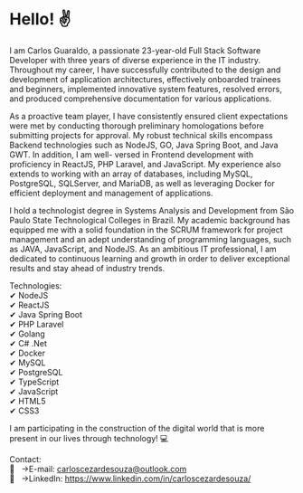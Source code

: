 # Hello! ✌️

I am Carlos Guaraldo, a passionate 23-year-old Full Stack Software Developer with three years of diverse experience in the IT industry. Throughout my career, I have successfully contributed to the design and development of application architectures, effectively onboarded trainees and beginners, implemented innovative system features, resolved errors, and produced comprehensive documentation for various applications.

As a proactive team player, I have consistently ensured client expectations were met by conducting thorough preliminary homologations before submitting projects for approval. My robust technical skills encompass Backend technologies such as NodeJS, GO, Java Spring Boot, and Java GWT. In addition, I am well- versed in Frontend development with proficiency in ReactJS, PHP Laravel, and JavaScript. My experience also extends to working with an array of databases, including MySQL, PostgreSQL, SQLServer, and MariaDB, as well as leveraging Docker for efficient deployment and management of applications.

I hold a technologist degree in Systems Analysis and Development from São Paulo State Technological Colleges in Brazil. My academic background has equipped me with a solid foundation in the SCRUM framework for project management and an adept understanding of programming languages, such as JAVA, JavaScript, and NodeJS. As an ambitious IT professional, I am dedicated to continuous learning and growth in order to deliver exceptional results and stay ahead of industry trends.

Technologies:
<br/>✔ NodeJS
<br/>✔ ReactJS
<br/>✔ Java Spring Boot
<br/>✔ PHP Laravel
<br/>✔ Golang
<br/>✔ C# .Net
<br/>✔ Docker
<br/>✔ MySQL
<br/>✔ PostgreSQL
<br/>✔ TypeScript
<br/>✔ JavaScript
<br/>✔ HTML5
<br/>✔ CSS3

I am participating in the construction of the digital world that is more present in our lives through technology! 💻

Contact:
<br/> :email: &nbsp; ->E-mail: carloscezardesouza@outlook.com
<br/> :link: &nbsp; ->LinkedIn: https://www.linkedin.com/in/carloscezardesouza/
